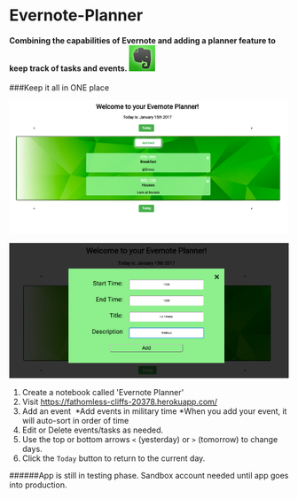 # Evernote-Planner

#### Combining the capabilities of Evernote and adding a planner feature to keep track of tasks and events. ![Evernote Icon](/views/images/evernote_app_icon.jpg)

###Keep it all in ONE place

![Agenda View](/views/images/evernote_agenda_view.jpg)

![Adding Event](/views/images/adding_event.jpg)

1. Create a notebook called 'Evernote Planner'
2. Visit https://fathomless-cliffs-20378.herokuapp.com/
3. Add an event ![]()
 *Add events in military time
 *When you add your event, it will auto-sort in order of time
4. Edit or Delete events/tasks as needed.
5. Use the top or bottom arrows `<` (yesterday) or `>` (tomorrow) to change days. 
6. Click the `Today` button to return to the current day.

######App is still in testing phase. Sandbox account needed until app goes into production.


 


